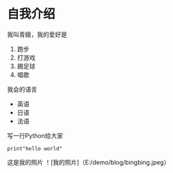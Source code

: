 # 自我介绍
我叫青娥，我的爱好是
1. 跑步
2. 打游戏
3. 踢足球
4. 唱歌

我会的语言
* 英语
* 日语
* 法语

写一行Python给大家
```
print"hello world"
```

这是我的照片
！[我的照片]（E:/demo/blog/bingbing.jpeg）
